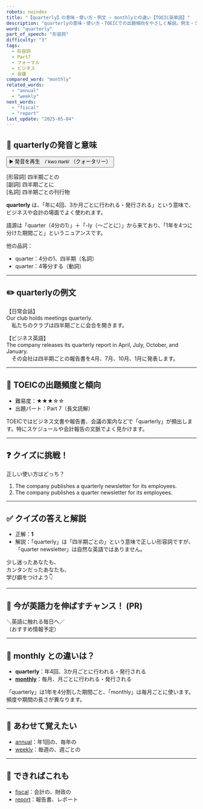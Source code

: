 ```yaml
---
robots: noindex
title: "【quarterly】の意味・使い方・例文 ― monthlyとの違い【TOEIC英単語】"
description: "quarterlyの意味・使い方・TOEICでの出題傾向をやさしく解説。例文・クイズ付きでmonthlyとの違いもわかりやすく学べます。"
word: "quarterly"
part_of_speech: "形容詞"
difficulty: "3"
tags:
  - 形容詞
  - Part7
  - フォーマル
  - ビジネス
  - 会議
compared_word: "monthly"
related_words:
  - "annual"
  - "weekly"
next_words:
  - "fiscal"
  - "report"
last_update: "2025-05-04"
---
```


## 🔰 quarterlyの発音と意味

<button class="play-audio" onclick="playTTS('quarterly')">
  <span class="play-audio-main">
    ▶️ 発音を再生　/ˈkwɔːrtərli/
  </span>
  <span class="play-audio-sub">
    （クォータリー）
  </span>
</button>

[形容詞] 四半期ごとの  
[副詞] 四半期ごとに  
[名詞] 四半期ごとの刊行物

**quarterly** は、「年に4回、3か月ごとに行われる・発行される」という意味で、ビジネスや会計の場面でよく使われます。

語源は「quarter（4分の1）」＋「-ly（～ごとに）」から来ており、「1年を4つに分けた期間ごと」というニュアンスです。

他の品詞：  
- quarter：4分の1、四半期（名詞）
- quarter：4等分する（動詞）

---

## ✏️ quarterlyの例文

【日常会話】  
Our club holds meetings quarterly.  
　私たちのクラブは四半期ごとに会合を開きます。

【ビジネス英語】  
The company releases its quarterly report in April, July, October, and January.  
　その会社は四半期ごとの報告書を4月、7月、10月、1月に発表します。

---

## 🎯 TOEICの出題頻度と傾向

- 難易度：★★★☆☆
- 出題パート：Part 7（長文読解）

TOEICではビジネス文書や報告書、会議の案内などで「quarterly」が頻出します。特にスケジュールや会計報告の文脈でよく見かけます。

---

## ❓ クイズに挑戦！

正しい使い方はどっち？

1. The company publishes a quarterly newsletter for its employees.  
2. The company publishes a quarter newsletter for its employees.

---

## ✅ クイズの答えと解説

- 正解：**1**
- 解説：「quarterly」は「四半期ごとの」という意味で正しい形容詞ですが、「quarter newsletter」は自然な英語ではありません。

少し迷ったあなたも、  
カンタンだったあなたも、  
学び癖をつけよう👇️

---

## 🚀 今が英語力を伸ばすチャンス！ (PR)

<div class="info-center">
＼英語に触れる毎日へ／<br>  
（おすすめ情報予定）
</div>

---

## 🤔  monthly との違いは？

- **quarterly**：年4回、3か月ごとに行われる・発行される
- **[monthly](/monthly)**：毎月、月ごとに行われる・発行される

「quarterly」は1年を4分割した期間ごと、「monthly」は毎月ごとに使います。頻度や期間の長さが異なります。

---

## 🧩 あわせて覚えたい

- [annual](/annual)：年1回の、毎年の
- [weekly](/weekly)：毎週の、週ごとの

---

## 📖 できればこれも

- [fiscal](/fiscal)：会計の、財政の
- [report](/report)：報告書、レポート

<!-- cvid: aid28_bid34 -->
